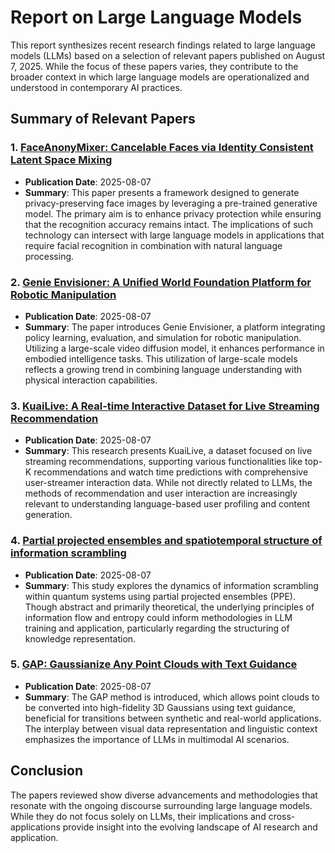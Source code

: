 # Report on Large Language Models

This report synthesizes recent research findings related to large language models (LLMs) based on a selection of relevant papers published on August 7, 2025. While the focus of these papers varies, they contribute to the broader context in which large language models are operationalized and understood in contemporary AI practices.

## Summary of Relevant Papers

### 1. [FaceAnonyMixer: Cancelable Faces via Identity Consistent Latent Space Mixing](http://arxiv.org/abs/2508.05636v1)
- **Publication Date**: 2025-08-07  
- **Summary**: This paper presents a framework designed to generate privacy-preserving face images by leveraging a pre-trained generative model. The primary aim is to enhance privacy protection while ensuring that the recognition accuracy remains intact. The implications of such technology can intersect with large language models in applications that require facial recognition in combination with natural language processing.

### 2. [Genie Envisioner: A Unified World Foundation Platform for Robotic Manipulation](http://arxiv.org/abs/2508.05635v1)
- **Publication Date**: 2025-08-07  
- **Summary**: The paper introduces Genie Envisioner, a platform integrating policy learning, evaluation, and simulation for robotic manipulation. Utilizing a large-scale video diffusion model, it enhances performance in embodied intelligence tasks. This utilization of large-scale models reflects a growing trend in combining language understanding with physical interaction capabilities.

### 3. [KuaiLive: A Real-time Interactive Dataset for Live Streaming Recommendation](http://arxiv.org/abs/2508.05633v1)
- **Publication Date**: 2025-08-07  
- **Summary**: This research presents KuaiLive, a dataset focused on live streaming recommendations, supporting various functionalities like top-K recommendations and watch time predictions with comprehensive user-streamer interaction data. While not directly related to LLMs, the methods of recommendation and user interaction are increasingly relevant to understanding language-based user profiling and content generation.

### 4. [Partial projected ensembles and spatiotemporal structure of information scrambling](http://arxiv.org/abs/2508.05632v1)
- **Publication Date**: 2025-08-07  
- **Summary**: This study explores the dynamics of information scrambling within quantum systems using partial projected ensembles (PPE). Though abstract and primarily theoretical, the underlying principles of information flow and entropy could inform methodologies in LLM training and application, particularly regarding the structuring of knowledge representation.

### 5. [GAP: Gaussianize Any Point Clouds with Text Guidance](http://arxiv.org/abs/2508.05631v1)
- **Publication Date**: 2025-08-07  
- **Summary**: The GAP method is introduced, which allows point clouds to be converted into high-fidelity 3D Gaussians using text guidance, beneficial for transitions between synthetic and real-world applications. The interplay between visual data representation and linguistic context emphasizes the importance of LLMs in multimodal AI scenarios.

## Conclusion
 The papers reviewed show diverse advancements and methodologies that resonate with the ongoing discourse surrounding large language models. While they do not focus solely on LLMs, their implications and cross-applications provide insight into the evolving landscape of AI research and application.